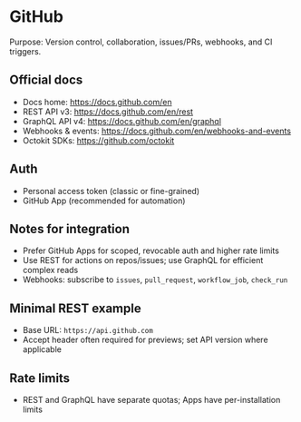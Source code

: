 # GitHub

Purpose: Version control, collaboration, issues/PRs, webhooks, and CI triggers.

## Official docs
- Docs home: https://docs.github.com/en
- REST API v3: https://docs.github.com/en/rest
- GraphQL API v4: https://docs.github.com/en/graphql
- Webhooks & events: https://docs.github.com/en/webhooks-and-events
- Octokit SDKs: https://github.com/octokit

## Auth
- Personal access token (classic or fine-grained)
- GitHub App (recommended for automation)

## Notes for integration
- Prefer GitHub Apps for scoped, revocable auth and higher rate limits
- Use REST for actions on repos/issues; use GraphQL for efficient complex reads
- Webhooks: subscribe to `issues`, `pull_request`, `workflow_job`, `check_run`

## Minimal REST example
- Base URL: `https://api.github.com`
- Accept header often required for previews; set API version where applicable

## Rate limits
- REST and GraphQL have separate quotas; Apps have per-installation limits

